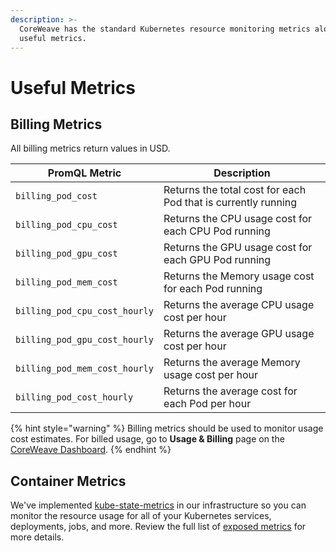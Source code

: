 ```yaml
---
description: >-
  CoreWeave has the standard Kubernetes resource monitoring metrics along other
  useful metrics.
---
```


# Useful Metrics

## Billing Metrics

All billing metrics return values in USD.

| PromQL Metric                 | Description                                                   |
| ----------------------------- | ------------------------------------------------------------- |
| `billing_pod_cost`            | Returns the total cost for each Pod that is currently running |
| `billing_pod_cpu_cost`        | Returns the CPU usage cost for each CPU Pod running           |
| `billing_pod_gpu_cost`        | Returns the GPU usage cost for each GPU Pod running           |
| `billing_pod_mem_cost`        | Returns the Memory usage cost for each Pod running            |
| `billing_pod_cpu_cost_hourly` | Returns the average CPU usage cost per hour                   |
| `billing_pod_gpu_cost_hourly` | Returns the average GPU usage cost per hour                   |
| `billing_pod_mem_cost_hourly` | Returns the average Memory usage cost per hour                |
| `billing_pod_cost_hourly`     | Returns the average cost for each Pod per hour                |

{% hint style="warning" %}
Billing metrics should be used to monitor usage cost estimates. For billed usage, go to **Usage & Billing** page on the [CoreWeave Dashboard](https://cloud.coreweave.com).
{% endhint %}

## Container Metrics

We've implemented [kube-state-metrics](https://github.com/kubernetes/kube-state-metrics) in our infrastructure so you can monitor the resource usage for all of your Kubernetes services, deployments, jobs, and more. Review the full list of [exposed metrics](https://github.com/kubernetes/kube-state-metrics/tree/master/docs#exposed-metrics) for more details.
